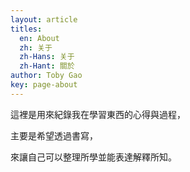 ```yaml
---
layout: article
titles:
  en: About
  zh: 关于
  zh-Hans: 关于
  zh-Hant: 關於
author: Toby Gao
key: page-about
---
```



這裡是用來紀錄我在學習東西的心得與過程，

主要是希望透過書寫，

來讓自己可以整理所學並能表達解釋所知。
